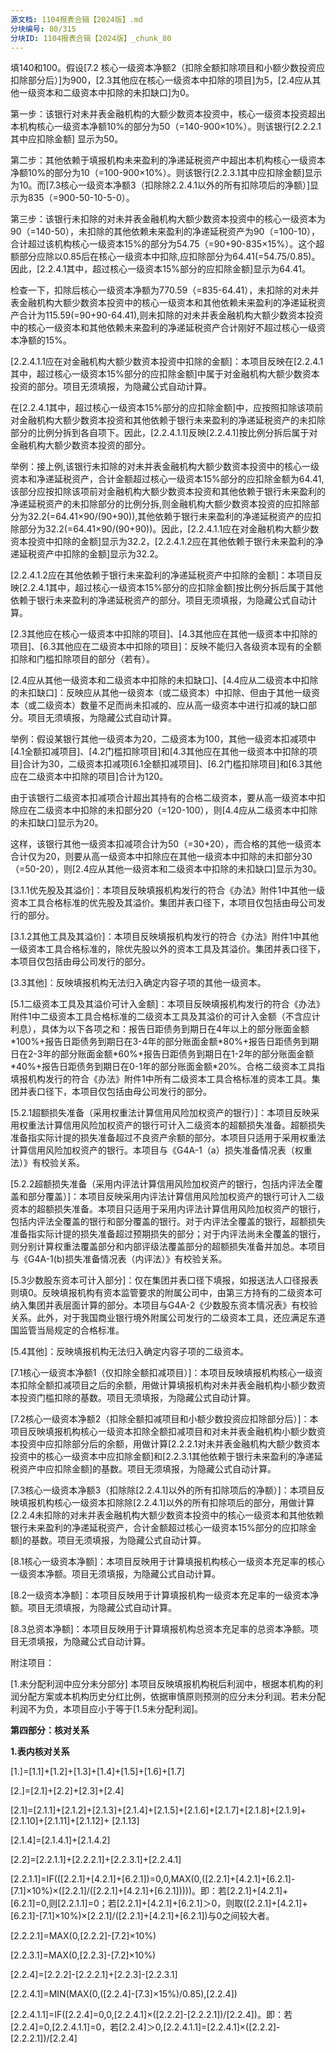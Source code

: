 ```yaml
---
源文档: 1104报表合辑【2024版】.md
分块编号: 80/315
分块ID: 1104报表合辑【2024版】_chunk_80
---
```


填140和100。假设[7.2 核心一级资本净额2（扣除全额扣除项目和小额少数投资应扣除部分后）]为900，[2.3其他应在核心一级资本中扣除的项目]为5，[2.4应从其他一级资本和二级资本中扣除的未扣缺口]为0。

第一步：该银行对未并表金融机构的大额少数资本投资中，核心一级资本投资超出本机构核心一级资本净额10%的部分为50（=140-900×10%）。则该银行[2.2.2.1 其中应扣除金额] 显示为50。

第二步：其他依赖于填报机构未来盈利的净递延税资产中超出本机构核心一级资本净额10%的部分为10（=100-900×10%）。则该银行[2.2.3.1其中应扣除金额]显示为10。而[7.3核心一级资本净额3（扣除除2.2.4.1以外的所有扣除项后的净额）]显示为835（=900-50-10-5-0）。

第三步：该银行未扣除的对未并表金融机构大额少数资本投资中的核心一级资本为90（=140-50），未扣除的其他依赖未来盈利的净递延税资产为90（=100-10），合计超过该机构核心一级资本15%的部分为54.75（=90+90-835×15%）。这个超额部分应除以0.85后在核心一级资本中扣除,应扣除部分为64.41(=54.75/0.85)。因此，[2.2.4.1其中，超过核心一级资本15%部分的应扣除金额]显示为64.41。

检查一下，扣除后核心一级资本净额为770.59（=835-64.41），未扣除的对未并表金融机构大额少数资本投资中的核心一级资本和其他依赖未来盈利的净递延税资产合计为115.59(=90+90-64.41),则未扣除的对未并表金融机构大额少数资本投资中的核心一级资本和其他依赖未来盈利的净递延税资产合计刚好不超过核心一级资本净额的15%。

[2.2.4.1.1应在对金融机构大额少数资本投资中扣除的金额]：本项目反映在[2.2.4.1其中，超过核心一级资本15%部分的应扣除金额]中属于对金融机构大额少数资本投资的部分。项目无须填报，为隐藏公式自动计算。

在[2.2.4.1其中，超过核心一级资本15%部分的应扣除金额]中，应按照扣除该项前对金融机构大额少数资本投资和其他依赖于银行未来盈利的净递延税资产的未扣除部分的比例分拆到各自项下。因此，[2.2.4.1.1]反映[2.2.4.1]按比例分拆后属于对金融机构大额少数资本投资的部分。

举例：接上例,该银行未扣除的对未并表金融机构大额少数资本投资中的核心一级资本和净递延税资产，合计金额超过核心一级资本15%部分的应扣除金额为64.41,该部分应按扣除该项前对金融机构大额少数资本投资和其他依赖于银行未来盈利的净递延税资产的未扣除部分的比例分拆,则金融机构大额少数资本投资的应扣除部分为32.2(=64.41×90/(90+90)),其他依赖于银行未来盈利的净递延税资产的应扣除部分为32.2(=64.41×90/(90+90))。因此，[2.2.4.1.1应在对金融机构大额少数资本投资中扣除的金额]显示为32.2，[2.2.4.1.2应在其他依赖于银行未来盈利的净递延税资产中扣除的金额]显示为32.2。

[2.2.4.1.2应在其他依赖于银行未来盈利的净递延税资产中扣除的金额]：本项目反映[2.2.4.1其中，超过核心一级资本15%部分的应扣除金额]按比例分拆后属于其他依赖于银行未来盈利的净递延税资产的部分。项目无须填报，为隐藏公式自动计算。

[2.3其他应在核心一级资本中扣除的项目]、[4.3其他应在其他一级资本中扣除的项目]、[6.3其他应在二级资本中扣除的项目]：反映不能归入各级资本现有的全额扣除和门槛扣除项目的部分（若有）。

[2.4应从其他一级资本和二级资本中扣除的未扣缺口]、[4.4应从二级资本中扣除的未扣缺口]：反映应从其他一级资本（或二级资本）中扣除、但由于其他一级资本（或二级资本）数量不足而尚未扣减的、应从高一级资本中进行扣减的缺口部分。项目无须填报，为隐藏公式自动计算。

举例：假设某银行其他一级资本为20，二级资本为100，其他一级资本扣减项中[4.1全额扣减项目]、[4.2门槛扣除项目]和[4.3其他应在其他一级资本中扣除的项目]合计为30，二级资本扣减项[6.1全额扣减项目]、[6.2门槛扣除项目]和[6.3其他应在二级资本中扣除的项目]合计为120。

由于该银行二级资本扣减项合计超出其持有的合格二级资本，要从高一级资本中扣除应在二级资本中扣除的未扣部分20（=120-100），则[4.4应从二级资本中扣除的未扣缺口]显示为20。

这样，该银行其他一级资本扣减项合计为50（=30+20），而合格的其他一级资本合计仅为20，则要从高一级资本中扣除应在其他一级资本中扣除的未扣部分30（=50-20），则[2.4应从其他一级资本和二级资本中扣除的未扣缺口]显示为30。

[3.1.1优先股及其溢价]：本项目反映填报机构发行的符合《办法》附件1中其他一级资本工具合格标准的优先股及其溢价。集团并表口径下，本项目仅包括由母公司发行的部分。

[3.1.2其他工具及其溢价]：本项目反映填报机构发行的符合《办法》附件1中其他一级资本工具合格标准的，除优先股以外的资本工具及其溢价。集团并表口径下，本项目仅包括由母公司发行的部分。

[3.2少数股东资本可计入部分]:仅在集团并表口径下填报，如报送法人口径报表则填0。反映填报机构有资本监管要求的附属公司中，由第三方持有的其他一级资本可纳入集团并表层面计算的部分。本项目与G4A-2《少数股东资本情况表》有校验关系。此外，对于我国商业银行境外附属公司发行的其他一级资本工具，还应满足东道国监管当局规定的合格标准。

[3.3其他]：反映填报机构无法归入确定内容子项的其他一级资本。

[5.1二级资本工具及其溢价可计入金额]：本项目反映填报机构发行的符合《办法》附件1中二级资本工具合格标准的二级资本工具及其溢价的可计入金额（不含应计利息），具体为以下各项之和：报告日距债务到期日在4年以上的部分账面金额\*100%+报告日距债务到期日在3-4年的部分账面金额\*80%+报告日距债务到期日在2-3年的部分账面金额\*60%+报告日距债务到期日在1-2年的部分账面金额\*40%+报告日距债务到期日在0-1年的部分账面金额\*20%。合格二级资本工具指填报机构发行的符合《办法》附件1中所有二级资本工具合格标准的资本工具。集团并表口径下，本项目仅包括由母公司发行的部分。

[5.2.1超额损失准备（采用权重法计算信用风险加权资产的银行）]：本项目反映采用权重法计算信用风险加权资产的银行可计入二级资本的超额损失准备。超额损失准备指实际计提的损失准备超过不良资产余额的部分。本项目只适用于采用权重法计算信用风险加权资产的银行。本项目与《G4A-1（a）损失准备情况表（权重法）》有校验关系。

[5.2.2超额损失准备（采用内评法计算信用风险加权资产的银行，包括内评法全覆盖和部分覆盖）]：本项目反映采用内评法计算信用风险加权资产的银行可计入二级资本的超额损失准备。本项目只适用于采用内评法计算信用风险加权资产的银行，包括内评法全覆盖的银行和部分覆盖的银行。对于内评法全覆盖的银行，超额损失准备指实际计提的损失准备超过预期损失的部分；对于内评法尚未全覆盖的银行，则分别计算权重法覆盖部分和内部评级法覆盖部分的超额损失准备并加总。本项目与《G4A-1(b)损失准备情况表（内评法）》有校验关系。

[5.3少数股东资本可计入部分]：仅在集团并表口径下填报，如报送法人口径报表则填0。反映填报机构有资本监管要求的附属公司中，由第三方持有的二级资本可纳入集团并表层面计算的部分。本项目与G4A-2《少数股东资本情况表》有校验关系。此外，对于我国商业银行境外附属公司发行的二级资本工具，还应满足东道国监管当局规定的合格标准。

[5.4其他]：反映填报机构无法归入确定内容子项的二级资本。

[7.1核心一级资本净额1（仅扣除全额扣减项目）]：本项目反映填报机构核心一级资本扣除全额扣减项目之后的余额，用做计算填报机构对未并表金融机构小额少数资本投资门槛扣除的基数。项目无须填报，为隐藏公式自动计算。

[7.2核心一级资本净额2（扣除全额扣减项目和小额少数投资应扣除部分后）]：本项目反映填报机构核心一级资本扣除全额扣减项目和对未并表金融机构小额少数资本投资中应扣除部分后的余额，用做计算[2.2.2.1对未并表金融机构大额少数资本投资中的核心一级资本中应扣除金额]和[2.2.3.1其他依赖于银行未来盈利的净递延税资产中应扣除金额]的基数。项目无须填报，为隐藏公式自动计算。

[7.3核心一级资本净额3（扣除除[2.2.4.1]以外的所有扣除项后的净额）]：本项目反映填报机构核心一级资本扣除除[2.2.4.1]以外的所有扣除项后的部分，用做计算[2.2.4未扣除的对未并表金融机构大额少数资本投资中的核心一级资本和其他依赖银行未来盈利的净递延税资产，合计金额超过核心一级资本15%部分的应扣除金额]的基数。项目无须填报，为隐藏公式自动计算。

[8.1核心一级资本净额]：本项目反映用于计算填报机构核心一级资本充足率的核心一级资本净额。项目无须填报，为隐藏公式自动计算。

[8.2一级资本净额]：本项目反映用于计算填报机构一级资本充足率的一级资本净额。项目无须填报，为隐藏公式自动计算。

[8.3总资本净额]：本项目反映用于计算填报机构总资本充足率的总资本净额。项目无须填报，为隐藏公式自动计算。

附注项目：

[1.未分配利润中应分未分部分] 本项目反映填报机构税后利润中，根据本机构的利润分配方案或本机构历史分红比例，依据审慎原则预测的应分未分利润。若未分配利润不为负，本项目应小于等于[1.5未分配利润]。

**第四部分：核对关系**

**1.表内核对关系**

[1.]=[1.1]+[1.2]+[1.3]+[1.4]+[1.5]+[1.6]+[1.7]

[2.]=[2.1]+[2.2]+[2.3]+[2.4]

[2.1]=[2.1.1]+[2.1.2]+[2.1.3]+[2.1.4]+[2.1.5]+[2.1.6]+[2.1.7]+[2.1.8]+[2.1.9]+[2.1.10]+[2.1.11]+[2.1.12]+ [2.1.13]

[2.1.4]=[2.1.4.1]+[2.1.4.2]

[2.2]=[2.2.1.1]+[2.2.2.1]+[2.2.3.1]+[2.2.4.1]

[2.2.1.1]=IF(([2.2.1]+[4.2.1]+[6.2.1])=0,0,MAX(0,([2.2.1]+[4.2.1]+[6.2.1]-[7.1]×10%)×([2.2.1]/([2.2.1]+[4.2.1]+[6.2.1]))))。即：若[2.2.1]+[4.2.1]+[6.2.1]=0,则[2.2.1.1]=0；若[2.2.1]+[4.2.1]+[6.2.1]＞0，则取([2.2.1]+[4.2.1]+[6.2.1]-[7.1]×10%)×[2.2.1]/([2.2.1]+[4.2.1]+[6.2.1])与0之间较大者。

[2.2.2.1]=MAX(0,[2.2.2]-[7.2]×10%)

[2.2.3.1]=MAX(0,[2.2.3]-[7.2]×10%)

[2.2.4]=[2.2.2]-[2.2.2.1]+[2.2.3]-[2.2.3.1]

[2.2.4.1]=MIN(MAX(0,([2.2.4]-[7.3]×15%)/0.85),[2.2.4])

[2.2.4.1.1]=IF([2.2.4]=0,0,[2.2.4.1]×([2.2.2]-[2.2.2.1])/[2.2.4])。即：若[2.2.4]=0,[2.2.4.1.1]=0，若[2.2.4]＞0,[2.2.4.1.1]=[2.2.4.1]×([2.2.2]-[2.2.2.1])/[2.2.4]
